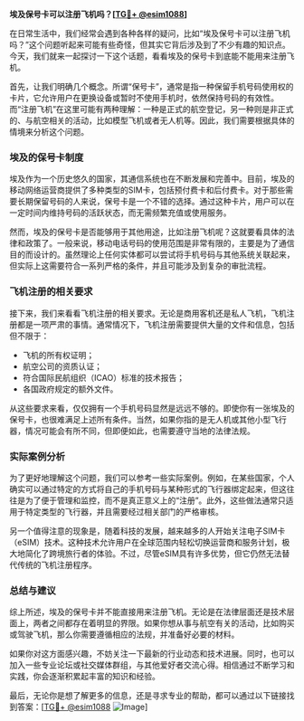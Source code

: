 **埃及保号卡可以注册飞机吗？[[TG💪+ @esim1088](https://t.me/s/esim1088)]**

在日常生活中，我们经常会遇到各种各样的疑问，比如“埃及保号卡可以注册飞机吗？”这个问题听起来可能有些奇怪，但其实它背后涉及到了不少有趣的知识点。今天，我们就来一起探讨一下这个话题，看看埃及的保号卡到底能不能用来注册飞机。

首先，让我们明确几个概念。所谓“保号卡”，通常是指一种保留手机号码使用权的卡片，它允许用户在更换设备或暂时不使用手机时，依然保持号码的有效性。而“注册飞机”在这里可能有两种理解：一种是正式的航空登记，另一种则是非正式的、与航空相关的活动，比如模型飞机或者无人机等。因此，我们需要根据具体的情境来分析这个问题。

### 埃及的保号卡制度

埃及作为一个历史悠久的国家，其通信系统也在不断发展和完善中。目前，埃及的移动网络运营商提供了多种类型的SIM卡，包括预付费卡和后付费卡。对于那些需要长期保留号码的人来说，保号卡是一个不错的选择。通过这种卡片，用户可以在一定时间内维持号码的活跃状态，而无需频繁充值或使用服务。

然而，埃及的保号卡是否能够用于其他用途，比如注册飞机呢？这就要看具体的法律和政策了。一般来说，移动电话号码的使用范围是非常有限的，主要是为了通信目的而设计的。虽然理论上任何实体都可以尝试将手机号码与其他系统关联起来，但实际上这需要符合一系列严格的条件，并且可能涉及到复杂的审批流程。

### 飞机注册的相关要求

接下来，我们来看看飞机注册的相关要求。无论是商用客机还是私人飞机，飞机注册都是一项严肃的事情。通常情况下，飞机注册需要提供大量的文件和信息，包括但不限于：

- 飞机的所有权证明；
- 航空公司的资质认证；
- 符合国际民航组织（ICAO）标准的技术报告；
- 各国政府规定的额外文件。

从这些要求来看，仅仅拥有一个手机号码显然是远远不够的。即使你有一张埃及的保号卡，也很难满足上述所有条件。当然，如果你指的是无人机或其他小型飞行器，情况可能会有所不同，但即便如此，也需要遵守当地的法律法规。

### 实际案例分析

为了更好地理解这个问题，我们可以参考一些实际案例。例如，在某些国家，个人确实可以通过特定的方式将自己的手机号码与某种形式的飞行器绑定起来，但这往往是为了便于管理和监控，而不是真正意义上的“注册”。此外，这些做法通常只适用于特定类型的飞行器，并且需要经过相关部门的严格审核。

另一个值得注意的现象是，随着科技的发展，越来越多的人开始关注电子SIM卡（eSIM）技术。这种技术允许用户在全球范围内轻松切换运营商和服务计划，极大地简化了跨境旅行者的体验。不过，尽管eSIM具有许多优势，但它仍然无法替代传统的飞机注册程序。

### 总结与建议

综上所述，埃及的保号卡并不能直接用来注册飞机。无论是在法律层面还是技术层面上，两者之间都存在着明显的界限。如果你想从事与航空有关的活动，比如购买或驾驶飞机，那么你需要遵循相应的法规，并准备好必要的材料。

如果你对这方面感兴趣，不妨关注一下最新的行业动态和技术进展。同时，也可以加入一些专业论坛或社交媒体群组，与其他爱好者交流心得。相信通过不断学习和实践，你会逐渐积累起丰富的知识和经验。

最后，无论你是想了解更多的信息，还是寻求专业的帮助，都可以通过以下链接找到答案：[[TG💪+ @esim1088](https://t.me/s/esim1088) ![Image](https://i.postimg.cc/4NQfJmqS/Snipaste-2025-05-13-00-14-12.png)]